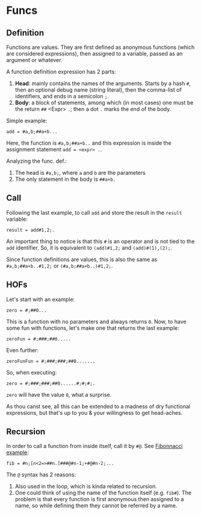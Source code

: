 # Funcs

## Definition

Functions are values. They are first defined as anonymous functions (which are considered expressions), then assigned to a variable, passed as an argument or whatever.

A function definition expression has 2 parts:
1. **Head**: mainly contains the names of the arguments. Starts by a hash `#`, then an optional debug name (string literal), then the comma-list of identifiers, and ends in a semicolon `;`.
2. **Body**: a block of statements, among which (in most cases) one must be the return `##` \<Expr\> `.`; then a dot `.` marks the end of the body.

Simple example:

```
add = #a,b;##a+b...
```

Here, the function is `#a,b;##a+b..` and this expression is inside the assignment statement `add = <expr> .`.

Analyzing the func. def.:
1. The head is `#a,b;`, where `a` and `b` are the parameters
2. The only statement in the body is `##a+b.`

## Call

Following the last example, to call `add` and store the result in the `result` variable:

```
result = add#1,2;.
```

An important thing to notice is that this `#` is an operator and is not tied to the `add` identifier. So, it is equivalent to  `(add)#1,2;` and `(add)#(1),(2);`.

Since function definitions are values, this is also the same as `#a,b;##a+b..#1,2;` or `(#a,b;##a+b..)#1,2;`.

## HOFs

Let's start with an example:

```
zero = #;##0...
```

This is a function with no parameters and always returns `0`. Now, to have some fun with functions, let's make one that returns the last example:

```
zeroFun = #;###;##0.....
```

Even further:

```
zeroFunFun = #;###;###;##0.......
```

So, when executing:

```
zero = #;###;###;##0......#;#;#;.
```

`zero` will have the value `0`, what a surprise.

As thou canst see, all this can be extended to a madness of dry functional expressions, but that's up to you & your willingness to get head-aches.

## Recursion

In order to call a function from inside itself, call it by `#@`. See [Fibonnacci example](../infarter/test/fib.df):

```
fib = #n;[n<2=>##n.]###@#n-1;+#@#n-2;...
```

The `@` syntax has 2 reasons:
1. Also used in the loop, which is kinda related to recursion.
2. One could think of using the name of the function itself (e.g. `fib#`).
The problem is that every function is first anonymous then assigned to a name,
so while defining them they cannot be referred by a name.


